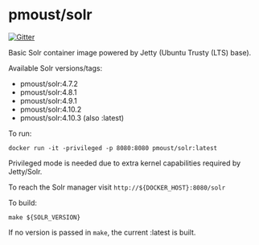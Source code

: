 pmoust/solr
===========

[![Gitter](https://badges.gitter.im/Join%20Chat.svg)](https://gitter.im/pmoust/docker-solr?utm_source=badge&utm_medium=badge&utm_campaign=pr-badge&utm_content=badge)

Basic Solr container image powered by Jetty (Ubuntu Trusty (LTS) base).

Available Solr versions/tags:

* pmoust/solr:4.7.2
* pmoust/solr:4.8.1
* pmoust/solr:4.9.1
* pmoust/solr:4.10.2
* pmoust/solr:4.10.3 (also :latest)

To run:
```
docker run -it -privileged -p 8080:8080 pmoust/solr:latest
```

Privileged mode is needed due to extra kernel capabilities required by Jetty/Solr.

To reach the Solr manager visit `http://${DOCKER_HOST}:8080/solr`

To build: 
```
make ${SOLR_VERSION}
```

If no version is passed in `make`, the current :latest is built.

